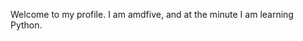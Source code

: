 Welcome to my profile. I am amdfive, and at the minute I am learning Python.

<!---
amdfive/amdfive is a ✨ special ✨ repository because its `README.md` (this file) appears on your GitHub profile.
You can click the Preview link to take a look at your changes.
--->
